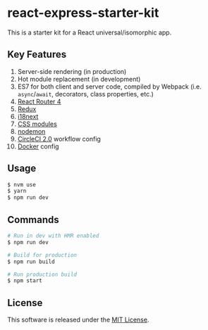 # react-express-starter-kit

This is a starter kit for a React universal/isomorphic app.

## Key Features

1. Server-side rendering (in production)
2. Hot module replacement (in development)
3. ES7 for both client and server code, compiled by Webpack (i.e. `async`/`await`, decorators, class properties, etc.)
4. [React Router 4](https://reacttraining.com/react-router/)
5. [Redux](https://redux.js.org/introduction)
6. [i18next](https://www.i18next.com/)
7. [CSS modules](https://github.com/css-modules/css-modules)
8. [nodemon](https://github.com/remy/nodemon)
9. [CircleCI 2.0](https://circleci.com) workflow config
10. [Docker](https://docker.com) config

## Usage

```sh
$ nvm use
$ yarn
$ npm run dev
```

## Commands

```sh
# Run in dev with HMR enabled
$ npm run dev

# Build for production
$ npm run build

# Run production build
$ npm start
```

## License

This software is released under the [MIT License](http://opensource.org/licenses/MIT).